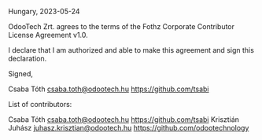 Hungary, 2023-05-24

OdooTech Zrt. agrees to the terms of the Fothz Corporate Contributor License Agreement v1.0.

I declare that I am authorized and able to make this agreement and sign this declaration.

Signed,

Csaba Tóth csaba.toth@odootech.hu https://github.com/tsabi

List of contributors:

Csaba Tóth csaba.toth@odootech.hu https://github.com/tsabi
Krisztián Juhász juhasz.krisztian@odootech.hu https://github.com/odootechnology
